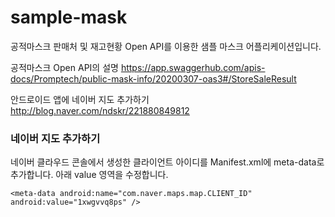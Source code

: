 # sample-mask
공적마스크 판매처 및 재고현황 Open API를 이용한 샘플 마스크 어플리케이션입니다.

공적마스크 Open API의 설명
https://app.swaggerhub.com/apis-docs/Promptech/public-mask-info/20200307-oas3#/StoreSaleResult

안드로이드 앱에 네이버 지도 추가하기
http://blog.naver.com/ndskr/221880849812


### 네이버 지도 추가하기
네이버 클라우드 콘솔에서 생성한 클라이언트 아이디를 Manifest.xml에 meta-data로 추가합니다.
아래 value 영역을 수정합니다.
```
<meta-data android:name="com.naver.maps.map.CLIENT_ID" android:value="1xwgvvq8ps" />
```
